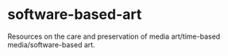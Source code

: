 # software-based-art
Resources on the care and preservation of media art/time-based media/software-based art.
